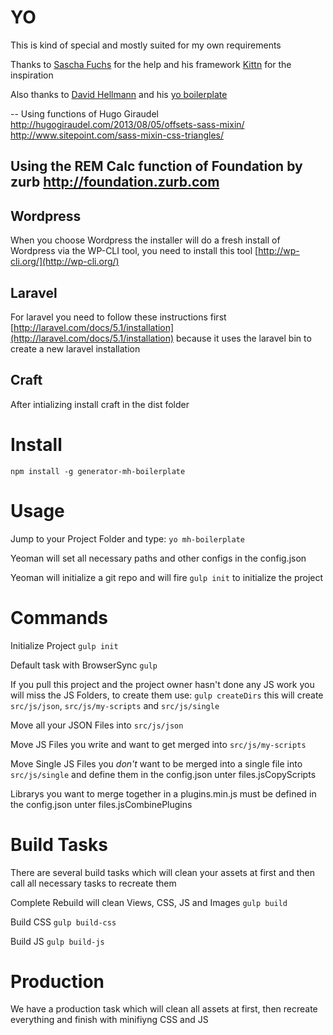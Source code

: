 # YO
This is kind of special and mostly suited for my own requirements

Thanks to [Sascha Fuchs](https://github.com/gisu) for the help and his framework
[Kittn](http://kittn.de/) for the inspiration

Also thanks to [David Hellmann](https://github.com/davidhellmann) and his [yo boilerplate](https://github.com/davidhellmann/generator-dhBoilerplate) 

--
Using functions of Hugo Giraudel
http://hugogiraudel.com/2013/08/05/offsets-sass-mixin/
http://www.sitepoint.com/sass-mixin-css-triangles/

Using the REM Calc function of Foundation by zurb
http://foundation.zurb.com
--


## Wordpress
When you choose Wordpress the installer will do a fresh install of Wordpress via the WP-CLI tool, you need to install this tool [http://wp-cli.org/](http://wp-cli.org/)

## Laravel
For laravel you need to follow these instructions first [http://laravel.com/docs/5.1/installation](http://laravel.com/docs/5.1/installation) because it uses the laravel bin to create a new laravel installation

## Craft
After intializing install craft in the dist folder

# Install

```npm install -g generator-mh-boilerplate```

# Usage
Jump to your Project Folder and type:
```yo mh-boilerplate```

Yeoman will set all necessary paths and other configs in the config.json

Yeoman will initialize a git repo and will fire `gulp init` to initialize the project

# Commands

Initialize Project
```gulp init```

Default task with BrowserSync
```gulp```

If you pull this project and the project owner hasn't done any JS work you will miss the JS Folders, to create them use:
```gulp createDirs```
this will create `src/js/json`, `src/js/my-scripts` and `src/js/single`

Move all your JSON Files into `src/js/json`

Move JS Files you write and want to get merged into `src/js/my-scripts` 
 
Move Single JS Files you *don't* want to be merged into a single file into `src/js/single` and define them in the config.json unter files.jsCopyScripts

Librarys you want to merge together in a plugins.min.js must be defined in the config.json unter files.jsCombinePlugins

# Build Tasks
There are several build tasks which will clean your assets at first and then call all necessary tasks to recreate them

Complete Rebuild will clean Views, CSS, JS and Images
```gulp build```

Build CSS
```gulp build-css```

Build JS
```gulp build-js```

# Production
We have a production task which will clean all assets at first, then recreate everything and finish with minifiyng CSS and JS
